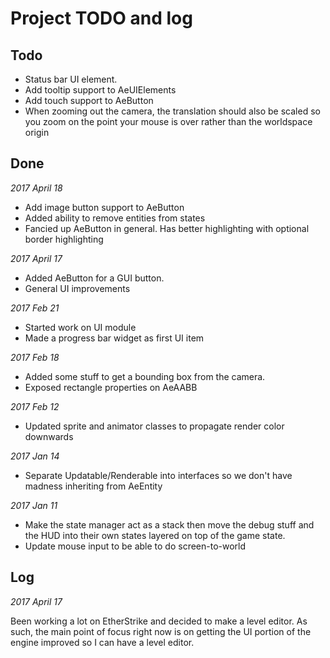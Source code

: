 ﻿# Project TODO and log


## Todo

* Status bar UI element. 
* Add tooltip support to AeUIElements
* Add touch support to AeButton
* When zooming out the camera, the translation should also be scaled so you zoom on the point your mouse is over rather than the worldspace origin

## Done

*2017 April 18*

* Add image button support to AeButton
* Added ability to remove entities from states
* Fancied up AeButton in general. Has better highlighting with optional border highlighting

*2017 April 17*

* Added AeButton for a GUI button. 
* General UI improvements

*2017 Feb 21*

* Started work on UI module
* Made a progress bar widget as first UI item

*2017 Feb 18*

* Added some stuff to get a bounding box from the camera.
* Exposed rectangle properties on AeAABB

*2017 Feb 12*

* Updated sprite and animator classes to propagate render color downwards

*2017 Jan 14*

* Separate Updatable/Renderable into interfaces so we don't have madness inheriting from AeEntity

*2017 Jan 11*

* Make the state manager act as a stack then move the debug stuff and the HUD into their own states layered on 
top of the game state.
* Update mouse input to be able to do screen-to-world

## Log

*2017 April 17*

Been working a lot on EtherStrike and decided to make a level editor. As such, the main point of focus right now is on getting the UI portion of the engine improved so I can have a level editor. 


